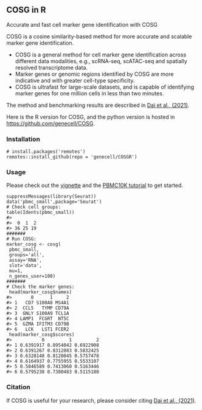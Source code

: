 ## COSG in R

Accurate and fast cell marker gene identification with COSG


COSG is a cosine similarity-based method for more accurate and scalable marker gene identification.

* COSG is a general method for cell marker gene identification across different data modalities, e.g., scRNA-seq, scATAC-seq and spatially resolved transcriptome data.
* Marker genes or genomic regions identified by COSG are more indicative and with greater cell-type specificity.
* COSG is ultrafast for large-scale datasets, and is capable of identifying marker genes for one million cells in less than two minutes.

The method and benchmarking results are described in [Dai et al., (2021)](https://www.biorxiv.org/content/10.1101/2021.06.15.448484v1).

Here is the R version for COSG, and the python version is hosted in https://github.com/genecell/COSG.

### Installation

```
# install.packages('remotes')
remotes::install_github(repo = 'genecell/COSGR')
```

### Usage

Please check out the [vignette](https://github.com/genecell/COSGR/blob/master/vignettes/quick_start.Rmd) and the [PBMC10K tutorial](https://github.com/genecell/COSGR/blob/master/vignettes/pbmc10k_tutorial_cosg.Rmd) to get started.

```
suppressMessages(library(Seurat))
data('pbmc_small',package='Seurat')
# Check cell groups:
table(Idents(pbmc_small))
#> 
#>  0  1  2 
#> 36 25 19 
#######
# Run COSG:
marker_cosg <- cosg(
 pbmc_small,
 groups='all',
 assay='RNA',
 slot='data',
 mu=1,
 n_genes_user=100)
#######
# Check the marker genes:
 head(marker_cosg$names)
#>       0      1     2
#> 1   CD7 S100A8 MS4A1
#> 2  CCL5   TYMP CD79A
#> 3  GNLY S100A9 TCL1A
#> 4 LAMP1  FCGRT  NT5C
#> 5  GZMA IFITM3 CD79B
#> 6   LCK   LST1 FCER2
 head(marker_cosg$scores)
#>           0         1         2
#> 1 0.6391917 0.8954042 0.6922908
#> 2 0.6391267 0.8312083 0.5832425
#> 3 0.6328148 0.8120045 0.5757478
#> 4 0.6164937 0.7755955 0.5533107
#> 5 0.5846589 0.7413060 0.5163446
#> 6 0.5795238 0.7380483 0.5115180
```

### Citation

If COSG is useful for your research, please consider citing [Dai et al., (2021)](https://www.biorxiv.org/content/10.1101/2021.06.15.448484v1).